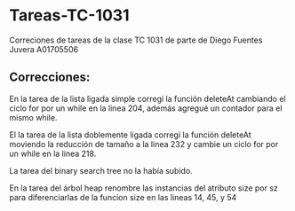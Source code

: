 # Tareas-TC-1031
Correciones de tareas de la clase TC 1031 de parte de Diego Fuentes Juvera A01705506

## Correcciones:
En la tarea de la lista ligada simple corregí la función deleteAt cambiando el ciclo for por un while en la linea 204, además agregué un contador para el mismo while.

El la tarea de la lista doblemente ligada corregí la función deleteAt moviendo la reducción de tamaño a la linea 232 y cambie un ciclo for por un while en la linea 218.

La tarea del binary search tree no la había subido.

En la tarea del árbol heap renombre las instancias del atributo size por sz para diferenciarlas de la funcion size en las lineas 14, 45, y 54

